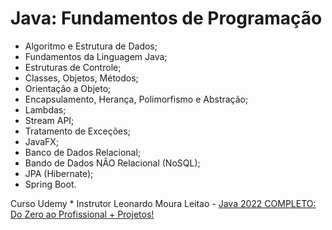 # Java: Fundamentos de Programação

 * Algoritmo e Estrutura de Dados;
 * Fundamentos da Linguagem Java;
 * Estruturas de Controle;
 * Classes, Objetos, Métodos;
 * Orientação a Objeto;
 * Encapsulamento, Herança, Polimorfismo e Abstração;
 * Lambdas;
 * Stream API;
 * Tratamento de Exceções;
 * JavaFX;
 * Banco de Dados Relacional;
 * Bando de Dados NÃO Relacional (NoSQL);
 * JPA (Hibernate);
 * Spring Boot.
 
 
 
 
 Curso Udemy * Instrutor Leonardo Moura Leitao -  [Java 2022 COMPLETO: Do Zero ao Profissional + Projetos!](https://www.udemy.com/course/fundamentos-de-programacao-com-java/)


